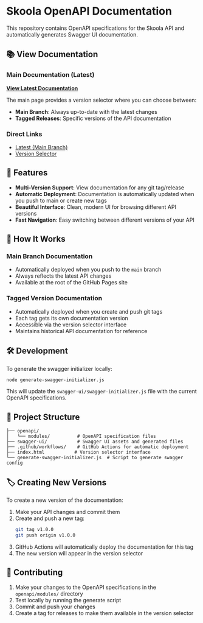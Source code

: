 # Skoola OpenAPI Documentation

This repository contains OpenAPI specifications for the Skoola API and automatically generates Swagger UI documentation.

## 📚 View Documentation

### Main Documentation (Latest)
[**View Latest Documentation**](https://nujitu.github.io/openapi-doc/)

The main page provides a version selector where you can choose between:
- **Main Branch**: Always up-to-date with the latest changes
- **Tagged Releases**: Specific versions of the API documentation

### Direct Links
- [Latest (Main Branch)](https://nujitu.github.io/openapi-doc/swagger-ui/)
- [Version Selector](https://nujitu.github.io/openapi-doc/)

## 🚀 Features

- **Multi-Version Support**: View documentation for any git tag/release
- **Automatic Deployment**: Documentation is automatically updated when you push to main or create new tags
- **Beautiful Interface**: Clean, modern UI for browsing different API versions
- **Fast Navigation**: Easy switching between different versions of your API

## 🔄 How It Works

### Main Branch Documentation
- Automatically deployed when you push to the `main` branch
- Always reflects the latest API changes
- Available at the root of the GitHub Pages site

### Tagged Version Documentation
- Automatically deployed when you create and push git tags
- Each tag gets its own documentation version
- Accessible via the version selector interface
- Maintains historical API documentation for reference

## 🛠️ Development

To generate the swagger initializer locally:

```bash
node generate-swagger-initializer.js
```

This will update the `swagger-ui/swagger-initializer.js` file with the current OpenAPI specifications.

## 📁 Project Structure

```
├── openapi/
│   └── modules/          # OpenAPI specification files
├── swagger-ui/           # Swagger UI assets and generated files
├── .github/workflows/    # GitHub Actions for automatic deployment
├── index.html           # Version selector interface
└── generate-swagger-initializer.js  # Script to generate swagger config
```

## 🏷️ Creating New Versions

To create a new version of the documentation:

1. Make your API changes and commit them
2. Create and push a new tag:
   ```bash
   git tag v1.0.0
   git push origin v1.0.0
   ```
3. GitHub Actions will automatically deploy the documentation for this tag
4. The new version will appear in the version selector

## 🤝 Contributing

1. Make your changes to the OpenAPI specifications in the `openapi/modules/` directory
2. Test locally by running the generate script
3. Commit and push your changes
4. Create a tag for releases to make them available in the version selector
